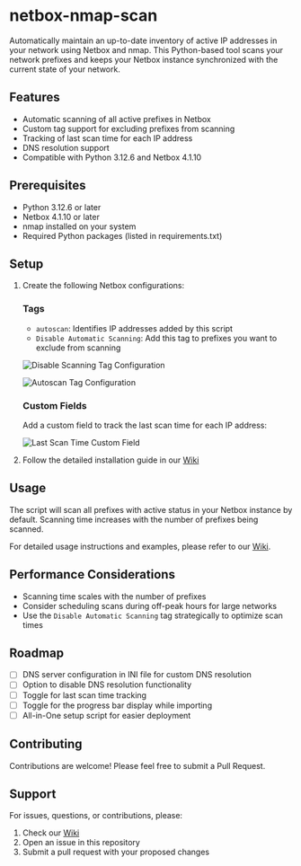 # netbox-nmap-scan

Automatically maintain an up-to-date inventory of active IP addresses in your network using Netbox and nmap. This Python-based tool scans your network prefixes and keeps your Netbox instance synchronized with the current state of your network.

## Features

- Automatic scanning of all active prefixes in Netbox
- Custom tag support for excluding prefixes from scanning
- Tracking of last scan time for each IP address
- DNS resolution support
- Compatible with Python 3.12.6 and Netbox 4.1.10

## Prerequisites

- Python 3.12.6 or later
- Netbox 4.1.10 or later
- nmap installed on your system
- Required Python packages (listed in requirements.txt)

## Setup

1. Create the following Netbox configurations:

   ### Tags
   - `autoscan`: Identifies IP addresses added by this script
   - `Disable Automatic Scanning`: Add this tag to prefixes you want to exclude from scanning
   
   ![Disable Scanning Tag Configuration](https://github.com/henrionlo/netbox-nmap-scan/assets/139378145/b7a223ae-3a55-42cb-8f28-87d282e103c8)
   
   ![Autoscan Tag Configuration](https://github.com/henrionlo/netbox-nmap-scan/assets/139378145/435cec58-1f92-42f2-b4eb-1448a4d22161)

   ### Custom Fields
   Add a custom field to track the last scan time for each IP address:
   
   ![Last Scan Time Custom Field](https://github.com/LoH-lu/netbox-nmap-scan/assets/139378145/c812ee55-71d0-4d8e-9b14-f337a5d867a5)

2. Follow the detailed installation guide in our [Wiki](https://github.com/henrionlo/netbox-nmap-scan/wiki)

## Usage

The script will scan all prefixes with active status in your Netbox instance by default. Scanning time increases with the number of prefixes being scanned.

For detailed usage instructions and examples, please refer to our [Wiki](https://github.com/henrionlo/netbox-nmap-scan/wiki).

## Performance Considerations

- Scanning time scales with the number of prefixes
- Consider scheduling scans during off-peak hours for large networks
- Use the `Disable Automatic Scanning` tag strategically to optimize scan times

## Roadmap

- [ ] DNS server configuration in INI file for custom DNS resolution
- [ ] Option to disable DNS resolution functionality
- [ ] Toggle for last scan time tracking
- [ ] Toggle for the progress bar display while importing
- [ ] All-in-One setup script for easier deployment

## Contributing

Contributions are welcome! Please feel free to submit a Pull Request.

## Support

For issues, questions, or contributions, please:
1. Check our [Wiki](https://github.com/henrionlo/netbox-nmap-scan/wiki)
2. Open an issue in this repository
3. Submit a pull request with your proposed changes
